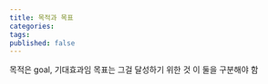 ```yaml
---
title: 목적과 목표
categories: 
tags: 
published: false
---
```

목적은 goal, 기대효과임
목표는 그걸 달성하기 위한 것
이 둘을 구분해야 함

